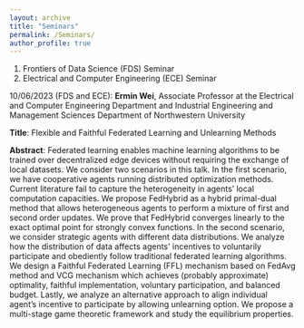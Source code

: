 ```yaml
---
layout: archive
title: "Seminars"
permalink: /Seminars/
author_profile: true
---
```


1. Frontiers of Data Science (FDS) Seminar
2. Electrical and Computer Engineering (ECE) Seminar

10/06/2023 (FDS and ECE): **Ermin Wei**, Associate Professor at the Electrical and Computer Engineering Department and Industrial Engineering and Management Sciences Department of Northwestern University

**Title**: Flexible and Faithful Federated Learning and Unlearning Methods

**Abstract**: Federated learning enables machine learning algorithms to be trained over decentralized edge devices without requiring the exchange of local datasets. We consider two scenarios in this talk. In the first scenario, we have cooperative agents running distributed optimization methods. Current literature fail to capture the heterogeneity in agents’ local computation capacities. We propose FedHybrid as a hybrid primal-dual method that allows heterogeneous agents to perform a mixture of first and second order updates.  We prove that FedHybrid converges linearly to the exact optimal point for strongly convex functions. In the second scenario, we consider strategic agents with different data distributions. We analyze how the distribution of data affects agents' incentives to voluntarily participate and obediently follow traditional federated learning algorithms. We design a Faithful Federated Learning (FFL) mechanism based on FedAvg method and VCG mechanism which achieves (probably approximate) optimality, faithful implementation, voluntary participation, and balanced budget. Lastly, we analyze an alternative approach to align individual agent’s incentive to participate by allowing unlearning option. We propose a multi-stage game theoretic framework and study the equilibrium properties.



